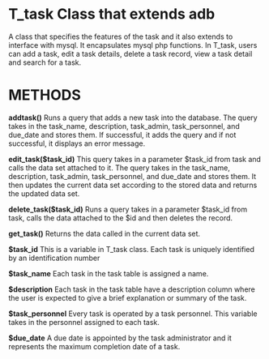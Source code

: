 # T\_task Class that extends adb #


A class that specifies the features of the task and it also extends to interface with mysql. It encapsulates mysql php functions. In T\_task, users can add a task, edit a task details, delete a task record, view a task detail and search for a task.


# METHODS #

**addtask()**
Runs a query that adds a new task into the database. The query takes in the task\_name, description, task\_admin, task\_personnel, and due\_date and stores them. If successful, it adds the query and if not successful, it displays an error message.

**edit\_task($task\_id)**
This query takes in a parameter $task\_id from task and calls the data set attached to it. The query takes in the task\_name, description, task\_admin, task\_personnel, and due\_date and stores them. It then updates the current data set according to the stored data and returns the updated data set.

**delete\_task($task\_id)**
Runs a query takes in a parameter $task\_id from task, calls the data attached to the $id and then deletes the record.

**get\_task()**
Returns the data called in the current data set.

**$task\_id**
This is a variable in T\_task class. Each task is uniquely identified by an identification number

**$task\_name**
Each task in the task table is assigned a name.

**$description**
Each task in the task table have a description column where the user is expected to give a brief explanation or summary of the task.

**$task\_personnel**
Every task is operated by a task personnel. This variable takes in the personnel assigned to each task.

**$due\_date**
A due date is appointed by the task administrator and it represents the maximum completion date of a task.